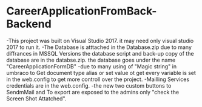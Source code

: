 # CareerApplicationFromBack-Backend
-This project was built on Visual Studio 2017. it may need only visual studio 2017 to run it. 
-The Database is atttached in the Database.zip due to many diffrances in MSSQL Versions the database script and back-up copy of the database are in the databse.zip. the database goes under the name "CareerApplicationFormDB"
-due to many using of "Magic string" in umbraco to Get document type alias or set value ot get every variable is set in the web.config
to get more controll over the project.
-Mailling Services credentials are in the web.config.
-the new two custom buttons to SendmMail and To export are exposed to the admins only "check the Screen Shot Attatched".
